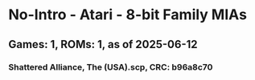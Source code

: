 # No-Intro - Atari - 8-bit Family MIAs
## Games: 1, ROMs: 1, as of 2025-06-12

### Shattered Alliance, The (USA).scp, CRC: b96a8c70

